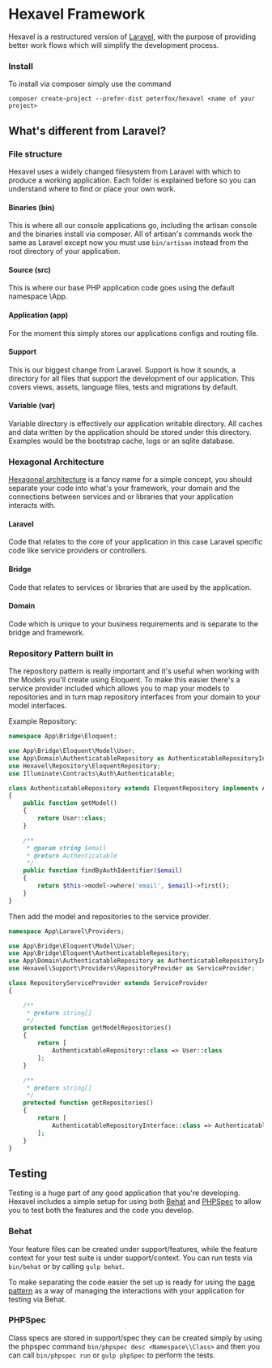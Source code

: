 # Hexavel Framework

Hexavel is a restructured version of [Laravel](http://laravel.com), with the purpose of providing better work flows which
will simplify the development process.

### Install

To install via composer simply use the command

```
composer create-project --prefer-dist peterfox/hexavel <name of your project>
```

## What's different from Laravel?

### File structure

Hexavel uses a widely changed filesystem from Laravel with which to produce a working application. Each folder is
explained before so you can understand where to find or place your own work.

#### Binaries (bin)

This is where all our console applications go, including the artisan console and the binaries install via composer.
All of artisan's commands work the same as Laravel except now you must use `bin/artisan` instead from the root directory of your
application.

#### Source (src)

This is where our base PHP application code goes using the default namespace \App.

#### Application (app)

For the moment this simply stores our applications configs and routing file.

#### Support

This is our biggest change from Laravel. Support is how it sounds, a directory for all files that support the 
development of our application. This covers views, assets, language files, tests and migrations by default.

#### Variable (var)

Variable directory is effectively our application writable directory. All caches and data written by the application
should be stored under this directory. Examples would be the bootstrap cache, logs or an sqlite database.

### Hexagonal Architecture

[Hexagonal architecture](http://fideloper.com/hexagonal-architecture) is a fancy name for a simple concept, 
you should separate your code into what's your framework, your domain and the connections between services
and or libraries that your application interacts with.

#### Laravel
Code that relates to the core of your application in this case Laravel specific code like
service providers or controllers.

#### Bridge
Code that relates to services or libraries that are used by the application.

#### Domain
Code which is unique to your business requirements and is separate to the bridge and framework.

### Repository Pattern built in

The repository pattern is really important and it's useful when working with the Models you'll create using Eloquent.
To make this easier there's a service provider included which allows you to map your models to repositories and in
turn map repository interfaces from your domain to your model interfaces.

Example Repository:

```php
namespace App\Bridge\Eloquent;

use App\Bridge\Eloquent\Model\User;
use App\Domain\AuthenticatableRepository as AuthenticatableRepositoryInterface;
use Hexavel\Repository\EloquentRepository;
use Illuminate\Contracts\Auth\Authenticatable;

class AuthenticatableRepository extends EloquentRepository implements AuthenticatableRepositoryInterface
{
    public function getModel()
    {
        return User::class;
    }

    /**
     * @param string $email
     * @return Authenticatable
     */
    public function findByAuthIdentifier($email)
    {
        return $this->model->where('email', $email)->first();
    }
}
```

Then add the model and repositories to the service provider.

```php
namespace App\Laravel\Providers;

use App\Bridge\Eloquent\Model\User;
use App\Bridge\Eloquent\AuthenticatableRepository;
use App\Domain\AuthenticatableRepository as AuthenticatableRepositoryInterface;
use Hexavel\Support\Providers\RepositoryProvider as ServiceProvider;

class RepositoryServiceProvider extends ServiceProvider
{

    /**
     * @return string[]
     */
    protected function getModelRepositories()
    {
        return [
            AuthenticatableRepository::class => User::class
        ];
    }

    /**
     * @return string[]
     */
    protected function getRepositories()
    {
        return [
            AuthenticatableRepositoryInterface::class => AuthenticatableRepository::class
        ];
    }
}
```

## Testing

Testing is a huge part of any good application that you're developing. Hexavel includes a simple setup for using
both [Behat](http://docs.behat.org/en/v3.0/) and [PHPSpec](http://phpspec.readthedocs.org/en/latest/) to allow you to 
test both the features and the code you develop.

### Behat

Your feature files can be created under support/features, while the feature context for your test suite is under
support/context. You can run tests via `bin/behat` or by calling `gulp behat`.

To make separating the code easier the set up is ready for using the 
[page pattern](http://capgemini.github.io/bdd/effective-bdd/)
as a way of managing the interactions with your application for testing via Behat. 

### PHPSpec

Class specs are stored in support/spec they can be created simply by using the 
phpspec command `bin/phpspec desc <Namespace\\Class>` and then you can call `bin/phpspec run`
or `gulp phpSpec` to perform the tests.